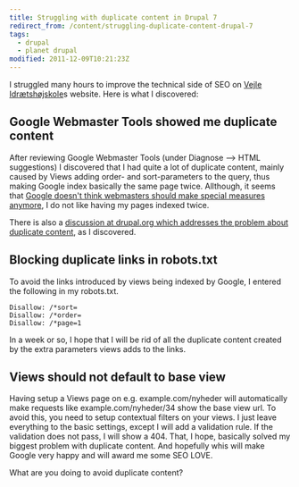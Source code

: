```yaml
---
title: Struggling with duplicate content in Drupal 7
redirect_from: /content/struggling-duplicate-content-drupal-7
tags:
  - drupal
  - planet drupal
modified: 2011-12-09T10:21:23Z
---
```


I struggled many hours to improve the technical side of SEO on [Vejle Idrætshøjskole](http://vih.dk)s website. Here is what I discovered:

Google Webmaster Tools showed me duplicate content
--------------------------------------------------

After reviewing Google Webmaster Tools (under Diagnose --> HTML suggestions) I discovered that I had quite a lot of duplicate content, mainly caused by Views adding order- and sort-parameters to the query, thus making Google index basically the same page twice. Allthough, it seems that [Google doesn't think webmasters should make special measures anymore](http://support.google.com/webmasters/bin/answer.py?hl=en&answer=66359), I do not like having my pages indexed twice.

There is also a [discussion at drupal.org which addresses the problem about duplicate content](http://drupal.org/node/345620), as I discovered.

Blocking duplicate links in robots.txt
--------------------------------------

To avoid the links introduced by views being indexed by Google, I entered the following in my robots.txt.

```
Disallow: /*sort=
Disallow: /*order=
Disallow: /*page=1
```
In a week or so, I hope that I will be rid of all the duplicate content created by the extra parameters views adds to the links.

Views should not default to base view
-------------------------------------

Having setup a Views page on e.g. example.com/nyheder will automatically make requests like example.com/nyheder/34 show the base view url. To avoid this, you need to setup contextual filters on your views. I just leave everything to the basic settings, except I will add a validation rule. If the validation does not pass, I will show a 404. That, I hope, basically solved my biggest problem with duplicate content. And hopefully whis will make Google very happy and will award me some SEO LOVE.

What are you doing to avoid duplicate content?
